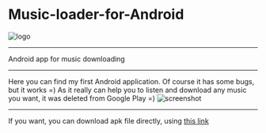 # Music-loader-for-Android
![logo](http://s009.radikal.ru/i308/1611/65/7f4310a32282.png)
***
Android app for music downloading
***
Here you can find my first Android application. Of course it has some bugs, but it works =) As it really can help you to listen and download any music you want, it was deleted from Google Play =)
![screenshot](http://s018.radikal.ru/i520/1611/4c/ae2f19972656.png)
***
If you want, you can download apk file directly, using [this link](https://www.dropbox.com/s/c3v7qrdq177g8u0/MusLoader.apk)

